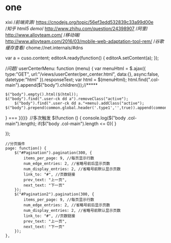 # one
xixi
/*前端资源*/
https://cnodejs.org/topic/56ef3edd532839c33a99d00e    
/*知乎 html5 demo*/
http://www.zhihu.com/question/24398907
/*阿里*/
http://www.alloyteam.com/
/*移动端*/
http://www.alloyteam.com/2016/03/mobile-web-adaptation-tool-rem/
/*谷歌缓存查看*/
chome://net.internals/#dns


var a = cuso.content;
editorA.ready(function() {
	editorA.setContent(a);
 });
 
 
 /*问题*/
 userCenterMenu: function (menu) {
	var menuHtml = $.ajax({
		type:"GET",
		url:"/views/userCenter/per_center.html",
		data:{},
		async:false,
		datetype:"html"
	}).responseText;
	var html = $(menuHtml);
	html.find(".col-main").append($("body").children());//*****
	
	$("body").empty().html($(html));
	$("body").find(".user-ck dd a").removeClass("active");
    	$("body").find(".user-ck dd a."+menu).addClass("active");
	$("body").prepend(common.global.header('.type1','',true)).append(common.global.footer()).show();
}
=== 》》》》//多次触发
$(function () {
	console.log($("body .col-main").length);
	if($("body .col-main").length <= 0){
	}
    
});


	//分页插件
	page: function() {
		$("#Pagination").pagination(300, {
			items_per_page: 9, //每页显示行数
			num_edge_entries: 2, //省略号前后显示页数
			num_display_entries: 2, //省略号前默认显示页数
			link_to: "#", //页数链接
			prev_text: "上一页",
			next_text: "下一页"
		});
		$("#Pagination2").pagination(300, {
			items_per_page: 9, //每页显示行数
			num_edge_entries: 2, //省略号前后显示页数
			num_display_entries: 2, //省略号前默认显示页数
			link_to: "#", //页数链接
			prev_text: "上一页",
			next_text: "下一页"
		});
	},
